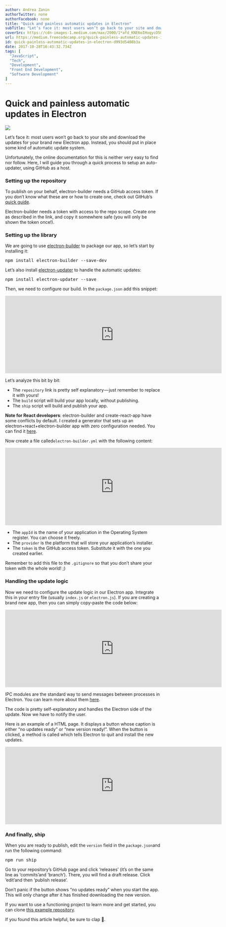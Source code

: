 ```yaml
---
author: Andrea Zanin
authorTwitter: none
authorFacebook: none
title: "Quick and painless automatic updates in Electron"
subTitle: "Let’s face it: most users won’t go back to your site and download the updates for your brand new Electron app. Instead, you should put in..."
coverSrc: https://cdn-images-1.medium.com/max/2000/1*afd_KNE6oIHoqycO5GlDXA.jpeg
url: https://medium.freecodecamp.org/quick-painless-automatic-updates-in-electron-d993d5408b3a
id: quick-painless-automatic-updates-in-electron-d993d5408b3a
date: 2017-10-28T16:43:32.734Z
tags: [
  "JavaScript",
  "Tech",
  "Development",
  "Front End Development",
  "Software Development"
]
---
```

# Quick and painless automatic updates in Electron







![](https://cdn-images-1.medium.com/max/2000/1*afd_KNE6oIHoqycO5GlDXA.jpeg)







Let’s face it: most users won’t go back to your site and download the updates for your brand new Electron app. Instead, you should put in place some kind of automatic update system.

Unfortunately, the online documentation for this is neither very easy to find nor follow. Here, I will guide you through a quick process to setup an auto-updater, using GitHub as a host.

### Setting up the repository

To publish on your behalf, electron-builder needs a GitHub access token. If you don’t know what these are or how to create one, check out GitHub’s [quick guide](https://help.github.com/articles/creating-a-personal-access-token-for-the-command-line/).

Electron-builder needs a token with access to the repo scope. Create one as described in the link, and copy it somewhere safe (you will only be shown the token once!).

### Setting up the library

We are going to use [electron-builder](https://github.com/electron-userland/electron-builder) to package our app, so let’s start by installing it:

<pre name="59c2" id="59c2" class="graf graf--pre graf-after--p">npm install electron-builder --save-dev</pre>

Let’s also install [electron-updater](https://github.com/electron-userland/electron-builder/tree/master/packages/electron-updater) to handle the automatic updates:

<pre name="21ec" id="21ec" class="graf graf--pre graf-after--p">npm install electron-updater --save</pre>

Then, we need to configure our build. In the `package.json` add this snippet:





<iframe width="700" height="250" src="https://medium.freecodecamp.org/media/2c0547008b8ad2c0dde155e24e2d18ec?postId=d993d5408b3a" data-media-id="2c0547008b8ad2c0dde155e24e2d18ec" data-thumbnail="https://i.embed.ly/1/image?url=https%3A%2F%2Favatars1.githubusercontent.com%2Fu%2F22430306%3Fv%3D4%26s%3D400&amp;key=a19fcc184b9711e1b4764040d3dc5c07" allowfullscreen="" frameborder="0"></iframe>





Let’s analyze this bit by bit:

*   The `repository` link is pretty self explanatory — just remember to replace it with yours!
*   The `build` script will build your app locally, without publishing.
*   The `ship` script will build and publish your app.

**Note for React developers**: electron-builder and create-react-app have some conflicts by default. I created a generator that sets up an electron+react+electron-builder app with zero configuration needed. You can find it [here](https://www.npmjs.com/package/generator-react-electron).

Now create a file called`electron-builder.yml` with the following content:





<iframe width="700" height="250" src="https://medium.freecodecamp.org/media/35930ff391d529eda6989956decbbe9a?postId=d993d5408b3a" data-media-id="35930ff391d529eda6989956decbbe9a" data-thumbnail="https://i.embed.ly/1/image?url=https%3A%2F%2Favatars1.githubusercontent.com%2Fu%2F22430306%3Fv%3D4%26s%3D400&amp;key=a19fcc184b9711e1b4764040d3dc5c07" allowfullscreen="" frameborder="0"></iframe>





*   The `appId` is the name of your application in the Operating System register. You can choose it freely.
*   The `provider` is the platform that will store your application’s installer.
*   The `token` is the GitHub access token. Substitute it with the one you created earlier.

Remember to add this file to the `.gitignore` so that you don’t share your token with the whole world! ;)

### Handling the update logic

Now we need to configure the update logic in our Electron app. Integrate this in your entry file (usually `index.js` or `electron.js`). If you are creating a brand new app, then you can simply copy-paste the code below:





<iframe width="700" height="250" src="https://medium.freecodecamp.org/media/64d7b8df3f3cba47c411a2c392ffa022?postId=d993d5408b3a" data-media-id="64d7b8df3f3cba47c411a2c392ffa022" data-thumbnail="https://i.embed.ly/1/image?url=https%3A%2F%2Favatars1.githubusercontent.com%2Fu%2F22430306%3Fv%3D4%26s%3D400&amp;key=4fce0568f2ce49e8b54624ef71a8a5bd" allowfullscreen="" frameborder="0"></iframe>





IPC modules are the standard way to send messages between processes in Electron. You can learn more about them [here](https://github.com/electron/electron/blob/master/docs/api/ipc-main.md).

The code is pretty self-explanatory and handles the Electron side of the update. Now we have to notify the user.

Here is an example of a HTML page. It displays a button whose caption is either “no updates ready” or “new version ready!”. When the button is clicked, a method is called which tells Electron to quit and install the new updates.





<iframe width="700" height="250" src="https://medium.freecodecamp.org/media/d3dd37e5562165e5f2e4efe2e02554b3?postId=d993d5408b3a" data-media-id="d3dd37e5562165e5f2e4efe2e02554b3" data-thumbnail="https://i.embed.ly/1/image?url=https%3A%2F%2Favatars1.githubusercontent.com%2Fu%2F22430306%3Fv%3D4%26s%3D400&amp;key=a19fcc184b9711e1b4764040d3dc5c07" allowfullscreen="" frameborder="0"></iframe>





### And finally, ship

When you are ready to publish, edit the `version` field in the `package.json`and run the following command:

<pre name="3bf4" id="3bf4" class="graf graf--pre graf-after--p">npm run ship</pre>

Go to your repository’s GitHub page and click ‘releases’ (it’s on the same line as ‘commits’and ‘branch’). There, you will find a draft release. Click ‘edit’and then ‘publish release’.

Don’t panic if the button shows “no updates ready” when you start the app. This will only change after it has finished downloading the new version.

If you want to use a functioning project to learn more and get started, you can clone [this example repository](https://github.com/ZaninAndrea/electron-autoupdate-example).

If you found this article helpful, be sure to clap 👏.








